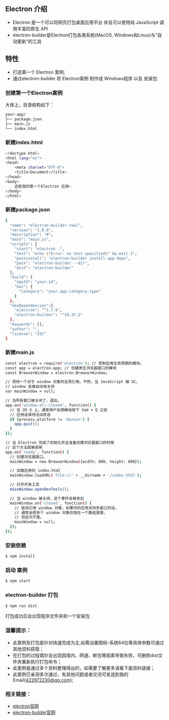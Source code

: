## Electron 介绍
- Electron 是一个可以将网页打包桌面应用平台 并且可以使用纯 JavaScript 调用丰富的原生 API
- electron-builder是Electron打包各类系统(MacOS, Windows和Linux)与“自动更新”的工具

## 特性
- 打造第一个 Electron 案例;
- 通过electron-builder 将 Electron案例 制作成 Windows程序 以及 安装包

### 创建第一个Electron案例

大体上，目录结构如下：
```bash
your-app/
├── package.json
├── main.js
└── index.html
```

### 新建index.html

```bash
<!doctype html>
<html lang="en">
<head>
	<meta charset="UTF-8">
	<title>Document</title>
</head>
<body>
	这是我的第一个Electron 应用~
</body>
</html>
```


### 新建package.json

```bash
{
  "name": "electron-builder-real",
  "version": "1.0.0",
  "description": "#",
  "main": "main.js",
  "scripts": {
    "start": "electron .",
    "test": "echo \"Error: no test specified\" && exit 1",
    "postinstall": "electron-builder install-app-deps",
    "pack": "electron-builder --dir",
    "dist": "electron-builder"
  },
  "build": {
    "appId": "your.id",
    "mac": {
      "category": "your.app.category.type"
    }
  },
  "devDependencies":{
    "electron": "^1.7.9",
    "electron-builder": "^19.37.2"
  },
  "keywords": [],
  "author": "",
  "license": "ISC"
}
```
### 新建main.js

```bash
const electron = require('electron'); // 控制应用生命周期的模块。
const app = electron.app; // 创建原生浏览器窗口的模块
const BrowserWindow = electron.BrowserWindow;

// 保持一个对于 window 对象的全局引用，不然，当 JavaScript 被 GC，
// window 会被自动地关闭
var mainWindow = null;

// 当所有窗口被关闭了，退出。
app.on('window-all-closed', function() {
  // 在 OS X 上，通常用户在明确地按下 Cmd + Q 之前
  // 应用会保持活动状态
  if (process.platform != 'darwin') {
    app.quit();
  }
});

// 当 Electron 完成了初始化并且准备创建浏览器窗口的时候
// 这个方法就被调用
app.on('ready', function() {
  // 创建浏览器窗口。
  mainWindow = new BrowserWindow({width: 800, height: 600});

  // 加载应用的 index.html
  mainWindow.loadURL('file://' + __dirname + '/index.html');

  // 打开开发工具
  mainWindow.openDevTools();

  // 当 window 被关闭，这个事件会被发出
  mainWindow.on('closed', function() {
    // 取消引用 window 对象，如果你的应用支持多窗口的话，
    // 通常会把多个 window 对象存放在一个数组里面，
    // 但这次不是。
    mainWindow = null;
  });
});
```

### 安装依赖
```bash
$ npm install
```

### 启动 案例
```bash
$ npm start
```

### electron-builder 打包
```bash
$ npm run dist
```
打包成功后会出现程序文件夹和一个安装包

### 温馨提示：
- 此案例及打包是针对快速完成为主,如需设置图标-系统64位等具体参数可通过其他资料获取；
- 在打包的过程偶尔会出现因墙内、网速、断包等因素导致失败，可删除dist文件夹重新执行打包命令；
- 此案例是通过多个资料整理得出的，如需要了解更多请看下面资料链接；
- 此案例已亲测多次通过，有其他问题或者交流可发送到我的Email(422972230@qq.com);

### 相关链接：
- [electron官网](https://electron.atom.io)
- [electron-builder官网](https://www.npmjs.com/package/electron-builder)
